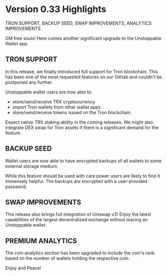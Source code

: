 # Version 0.33 Highlights

TRON SUPPORT, BACKUP SEED, SWAP IMPROVEMENTS, ANALYTICS IMPROVEMENTS

GM free souls! Here comes another significant upgrade to the Unstoppable Wallet app.

## TRON SUPPORT

In this release, we finally introduced full support for Tron blockchain. This has been one of the most requested features on our Githab and couldn't be postponed any further.

Unstoppable wallet users are now able to:

- store/send/receive TRX cryptocurrency
- import Tron wallets from other wallet apps
- store/send/receive tokens issued on the Tron blockchain

Expect native TRX staking ability in the coming releases. We might also integrate DEX swap for Tron assets if there is a significant demand for the feature.

## BACKUP SEED

Wallet users are now able to have encrypted backups of all wallets to some external storage medium.

While this feature should be used with care power users are likely to find it immensely helpful. The backups are encrypted with a user-provided password.

## SWAP IMPROVEMENTS

This release also brings full integration of Uniswap v3! Enjoy the latest capabilities of the largest decentralized exchange without leaving an Unstoppable wallet.

## PREMIUM ANALYTICS

The coin analytics section has been upgraded to include the coin's rank based on the number of wallets holding the respective coin.

Enjoy and Peace!
